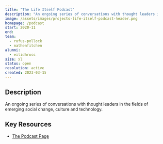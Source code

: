 ```yaml
---
title: "The Life Itself Podcast"
description: "An ongoing series of conversations with thought leaders in the fields of emerging social change, culture and technology."
image: /assets/images/projects-life-itself-podcast-header.png
homepage: /podcast
start: 2020-11
end: 
team:
  - rufus-pollock
  - nathenfitchen
alumni:
  - eilidhross
size: xl
status: open
resolution: active
created: 2023-03-15
---
```

## Description

An ongoing series of conversations with thought leaders in the fields of emerging social change, culture and technology.

## Key Resources 

- [The Podcast Page](https://lifeitself.org/podcast)

